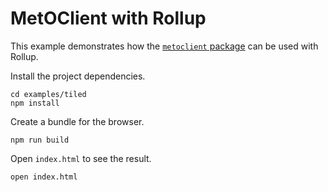 # MetOClient with Rollup

This example demonstrates how the [`metoclient` package](https://www.npmjs.com/package/@fmidev/metoclient) can be used with Rollup.


Install the project dependencies.

    cd examples/tiled
    npm install

Create a bundle for the browser.

    npm run build

Open `index.html` to see the result.

    open index.html

